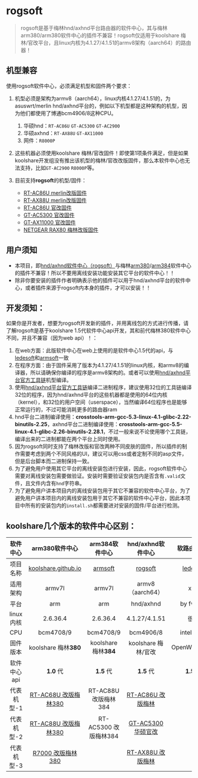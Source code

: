 #  rogsoft

> rogsoft是基于梅林hnd/axhnd平台路由器的软件中心，其与梅林arm380/arm380软件中心的插件不兼容！rogsoft仅适用于koolshare 梅林/官改平台，且linux内核为4.1.27/4.1.51的armv8架构（aarch64）的路由器！
> 

## 机型兼容

使用rogsoft软件中心，必须满足机型和固件两个要求：

1. 机型必须是架构为armv8（aarch64），linux内核4.1.27/4.1.51的，为asuswrt/merlin hnd/axhnd平台的，例如以下机型都是这种架构的机型，因为他们都使用了博通bcm4906/8这种CPU。
   1. 华硕hnd：`RT-AC86U` `GT-AC5300` `GT-AC2900`
   2. 华硕axhnd：`RT-AX88U` `GT-AX11000` 
   3. 网件：`R8000P`
2. 这些机器必须使用koolshare 梅林/官改固件！即使第1项条件满足，但是如果koolshare开发组没有推出该机型的梅林/官改改版固件，那么本软件中心也无法支持，比如`GT-AC2900` `R8000P`等。
3. 目前支持**rogsoft**的机型/固件：

    * [RT-AC86U merlin改版固件](http://koolshare.cn/thread-127878-1-1.html)
    * [RT-AX88U merlin改版固件](http://koolshare.cn/thread-158199-1-1.html)
    * [RT-AC86U 官改固件](http://koolshare.cn/thread-139965-1-1.html)
    * [GT-AC5300 官改固件](http://koolshare.cn/thread-130902-1-1.html)
    * [GT-AX11000 官改固件](http://koolshare.cn/thread-159465-1-1.html)
    * [NETGEAR RAX80 梅林改版固件](https://koolshare.cn/thread-177255-1-1.html)

## 用户须知

- 本项目，即[hnd/axhnd软件中心（rogsoft）](hnd/axhnd软件中心（rogsoft）)与梅林[arm380](https://github.com/koolshare/koolshare.github.io)/[arm384](https://github.com/koolshare/armsoft)软件中心的插件不兼容！所以不要用离线安装功能安装其它平台的软件中心！！
- 除非你要安装的插件作者明确表示他的插件可以用于hnd/axhnd平台的软件中心，或者插件来源于rogsoft内本身的插件，才可以安装！！

## 开发须知：

如果你是开发者，想要为rogsoft开发新的插件，并用离线包的方式进行传播，请了解rogsoft是基于koolshare 1.5代软件中心api开发，其和前代梅林380软件中心不同，并且不兼容（因为web api）！：

1. 在web方面：此版软件中心在web上使用的是软件中心1.5代的api，与[ledesoft](https://github.com/koolshare/ledesoft)和[armsoft](https://github.com/koolshare/armsoft)一致
2. 在程序方面：由于固件采用了版本为4.1.27/4.1.51的linux内核，和armv8的编译器，所以请确保你编译的程序是armv8架构的。或者可以使用[hnd/axhnd平台官方工具链](https://github.com/RMerl/am-toolchains/tree/master/brcm-arm-hnd)机型编译。
3. 使用[hnd/axhnd平台官方工具链](https://github.com/RMerl/am-toolchains/tree/master/brcm-arm-hnd)编译二进制程序，建议使用32位的工具链编译32位的程序，因为hnd/axhnd平台的这些机器都是使用的64位内核（kernel），和32位的用户空间（userspace），当然编译64位程序也是能够正常运行的，不过可能消耗更多的路由器ram
4. hnd平台二进制编译使用：**crosstools-arm-gcc-5.3-linux-4.1-glibc-2.22-binutils-2.25**，axhnd平台二进制编译使用：**crosstools-arm-gcc-5.5-linux-4.1-glibc-2.26-binutils-2.28.1**，不过一般来说不论使用哪个工具链，编译出来的二进制都能在两个平台上同时使用。
5. 因为rogsoft同时支持了梅林改版和官改两种不同皮肤的固件，所以插件的制作需要考虑到两个不同风格的UI，建议可以用css或者定制不同的asp文件，但是后台脚本而二进制保持一致。
6. 为了避免用户使用其它平台的离线安装包进行安装，因此，rogsoft软件中心需要对离线安装包需要做验证。安装时需要验证安装包内是否含有`.valid`文件，且文件内含有`hnd`字符串。
7. 为了避免用户讲本项目内的离线安装包用于其它不兼容的软件中心平台，为了避免用户讲本项目内的离线安装包用于其它不兼容的软件中心平台，因此本项目中所有的安装包内的`install.sh`都需要进对安装的固件/平台进行检测。

## **koolshare几个版本的软件中心区别：**

|  软件中心   |                        arm380软件中心                        |                 arm384软件中心                  |                      hnd/axhnd软件中心                       |                    软路由-酷软                    |
| :---------: | :----------------------------------------------------------: | :---------------------------------------------: | :----------------------------------------------------------: | :-----------------------------------------------: |
|  项目名称   | [koolshare.github.io](https://github.com/koolshare/koolshare.github.io) | [armsoft](https://github.com/koolshare/armsoft) |       [rogsoft](https://github.com/koolshare/rogsoft)        | [ledesoft](https://github.com/koolshare/ledesoft) |
|  适用架构   |                            armv7l                            |                     armv7l                      |                       armv8（aarch64）                       |                        x64                        |
|    平台     |                             arm                              |                       arm                       |                          hnd/axhnd                           |                     by fw867                      |
|  linux内核  |                           2.6.36.4                           |                    2.6.36.4                     |                        4.1.27/4.1.51                         |                       很新                        |
|     CPU     |                          bcm4708/9                           |                    bcm4708/9                    |                          bcm4906/8                           |                     intel/AMD                     |
|  固件版本   |                    koolshare 梅林**380**                     |              koolshare 梅林**384**              |                     koolshare 梅林/官改                      |                   OpenWRT/LEDE                    |
| 软件中心api |                          **1.0** 代                          |                   **1.5** 代                    |                          **1.5** 代                          |                    **1.5** 代                     |
| 代表机型-1  | [RT-AC68U 改版梅林380](https://koolshare.cn/thread-139322-1-1.html) |              RT-AC88U 改版梅林384               | [RT-AC86U 改版梅林](https://koolshare.cn/thread-127878-1-1.html) |                         \                         |
| 代表机型-2  | [RT-AC88U 改版梅林380](https://koolshare.cn/thread-139322-1-1.html) |              RT-AC5300 改版梅林384              | [GT-AC5300 华硕官改](https://koolshare.cn/thread-130902-1-1.html) |                         \                         |
| 代表机型-3  | [R7000 改版梅林380](https://koolshare.cn/thread-139324-1-1.html) |                                                 | [RT-AX88U 改版梅林](https://koolshare.cn/thread-158199-1-1.html) |                         \                         |


